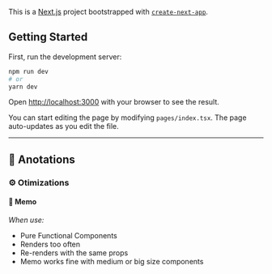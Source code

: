 This is a [Next.js](https://nextjs.org/) project bootstrapped with [`create-next-app`](https://github.com/vercel/next.js/tree/canary/packages/create-next-app).

## Getting Started

First, run the development server:

```bash
npm run dev
# or
yarn dev
```

Open [http://localhost:3000](http://localhost:3000) with your browser to see the result.

You can start editing the page by modifying `pages/index.tsx`. The page auto-updates as you edit the file.

---

## 📝 Anotations

### ⚙️ Otimizations

#### 🍩 Memo

_When use:_

- Pure Functional Components
- Renders too often
- Re-renders with the same props
- Memo works fine with medium or big size components
